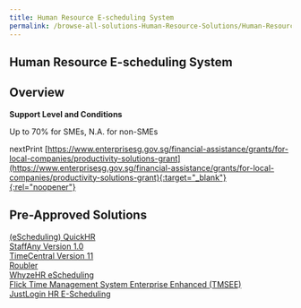 ```yaml
---
title: Human Resource E-scheduling System
permalink: /browse-all-solutions-Human-Resource-Solutions/Human-Resource-E-scheduling-System
---
```


## Human Resource E-scheduling System
## Overview

**Support Level and Conditions**

Up to 70% for SMEs, N.A. for non-SMEs

nextPrint
[https://www.enterprisesg.gov.sg/financial-assistance/grants/for-local-companies/productivity-solutions-grant](https://www.enterprisesg.gov.sg/financial-assistance/grants/for-local-companies/productivity-solutions-grant){:target="_blank"}{:rel="noopener"}

## Pre-Approved Solutions

<a href='/productivity-solutions-grant/solutionrepo/solution1171' target='_blank'>(eScheduling) QuickHR</a><br>
<a href='/productivity-solutions-grant/solutionrepo/solution1405' target='_blank'>StaffAny Version 1.0</a><br>
<a href='/productivity-solutions-grant/solutionrepo/solution1661' target='_blank'>TimeCentral Version 11</a><br>
<a href='/productivity-solutions-grant/solutionrepo/solution2008' target='_blank'>Roubler</a><br>
<a href='/productivity-solutions-grant/solutionrepo/solution2369' target='_blank'>WhyzeHR eScheduling</a><br>
<a href='/productivity-solutions-grant/solutionrepo/solution2410' target='_blank'>Flick Time Management System Enterprise Enhanced (TMSEE)</a><br>
<a href='/productivity-solutions-grant/solutionrepo/solution2674' target='_blank'>JustLogin HR E-Scheduling</a><br>
